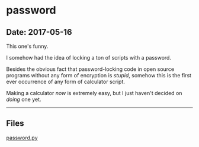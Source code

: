 # password

## Date: 2017-05-16

This one's funny.

I somehow had the idea of locking a ton of scripts with a password.

Besides the obvious fact that password-locking code in open source programs without any form of encryption is *stupid*, somehow this is the first ever occurrence of any form of calculator script.

Making a calculator *now* is extremely easy, but I just haven't decided on *doing* one yet.

-----

## Files

[password.py](password.py)